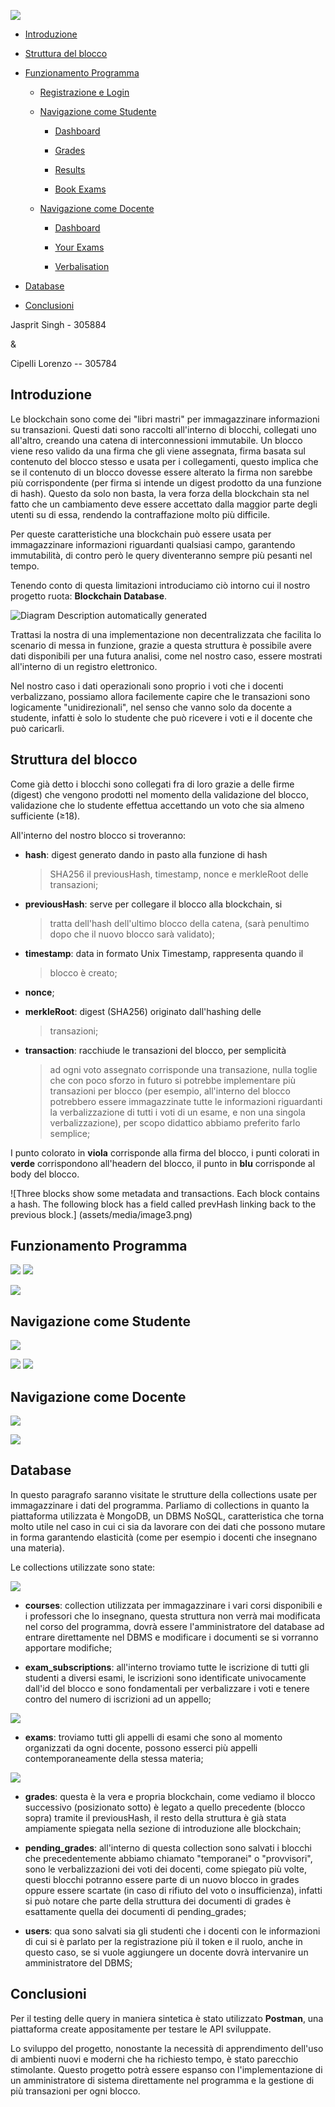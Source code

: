 ![](assets/media/image1.png)

-   [Introduzione](#Introduzione)

-   [Struttura del blocco](#Struttura_Blocco)

-   [Funzionamento Programma](#Funzionamento_Programma)

    -   [Registrazione e Login](#Login)

    -   [Navigazione come Studente](#Navigazione_Studente)

        -   [Dashboard](#Dashboard_Studente)

        -   [Grades](#Grades_Studente)

        -   [Results](#Results_Studente)

        -   [Book Exams](#Book_Exams_studente)

    -   [Navigazione come Docente](#Navigazione_Docente)

        -   [Dashboard](#Dashboard_Docente)

        -   [Your Exams](#Your_Exams_Docente)

        -   [Verbalisation](#Verbalisation_Docente)

-   [Database](#Database)

-   [Conclusioni](#Conclusioni)

Jasprit Singh - 305884

&

Cipelli Lorenzo -- 305784

## Introduzione

Le blockchain sono come dei "libri mastri" per immagazzinare
informazioni su transazioni. Questi dati sono raccolti all'interno di
blocchi, collegati uno all'altro, creando una catena di interconnessioni
immutabile. Un blocco viene reso valido da una firma che gli viene
assegnata, firma basata sul contenuto del blocco stesso e usata per i
collegamenti, questo implica che se il contenuto di un blocco dovesse
essere alterato la firma non sarebbe più corrispondente (per firma si
intende un digest prodotto da una funzione di hash). Questo da solo non
basta, la vera forza della blockchain sta nel fatto che un cambiamento
deve essere accettato dalla maggior parte degli utenti su di essa,
rendendo la contraffazione molto più difficile.

Per queste caratteristiche una blockchain può essere usata per
immagazzinare informazioni riguardanti qualsiasi campo, garantendo
immutabilità, di contro però le query diventeranno sempre più pesanti
nel tempo.

Tenendo conto di questa limitazioni introduciamo ciò intorno cui il
nostro progetto ruota: **Blockchain Database**.

![Diagram Description automatically
generated](assets/media/image2.png)

Trattasi la nostra di una implementazione non decentralizzata che
facilita lo scenario di messa in funzione, grazie a questa struttura è
possibile avere dati disponibili per una futura analisi, come nel nostro
caso, essere mostrati all'interno di un registro elettronico.

Nel nostro caso i dati operazionali sono proprio i voti che i docenti
verbalizzano, possiamo allora facilemente capire che le transazioni sono
logicamente "unidirezionali", nel senso che vanno solo da docente a
studente, infatti è solo lo studente che può ricevere i voti e il
docente che può caricarli.

## Struttura del blocco

Come già detto i blocchi sono collegati fra di loro grazie a delle firme
(digest) che vengono prodotti nel momento della validazione del blocco,
validazione che lo studente effettua accettando un voto che sia almeno
sufficiente (≥18).

All'interno del nostro blocco si troveranno:

-   **hash**: digest generato dando in pasto alla funzione di hash
    > SHA256 il previousHash, timestamp, nonce e merkleRoot delle
    > transazioni;

-   **previousHash**: serve per collegare il blocco alla blockchain, si
    > tratta dell'hash dell'ultimo blocco della catena, (sarà penultimo
    > dopo che il nuovo blocco sarà validato);

-   **timestamp**: data in formato Unix Timestamp, rappresenta quando il
    > blocco è creato;

-   **nonce**;

-   **merkleRoot**: digest (SHA256) originato dall'hashing delle
    > transazioni;

-   **transaction**: racchiude le transazioni del blocco, per semplicità
    > ad ogni voto assegnato corrisponde una transazione, nulla toglie
    > che con poco sforzo in futuro si potrebbe implementare più
    > transazioni per blocco (per esempio, all'interno del blocco
    > potrebbero essere immagazzinate tutte le informazioni riguardanti
    > la verbalizzazione di tutti i voti di un esame, e non una singola
    > verbalizzazione), per scopo didattico abbiamo preferito farlo
    > semplice;

I punto colorato in **viola** corrisponde alla firma del blocco, i punti
colorati in **verde** corrispondono all'headern del blocco, il punto in
**blu** corrisponde al body del blocco.

![Three blocks show some metadata and transactions. Each block contains
a hash. The following block has a field called prevHash linking back to
the previous
block.]
(assets/media/image3.png)

## Funzionamento Programma

![](assets/media/image4.png)
![](assets/media/image5.png)

![](assets/media/image7.png)
## Navigazione come Studente

![](assets/media/image8.png)

![](assets/media/image9.png)
![](assets/media/image10.png)

## Navigazione come Docente

![](assets/media/image11.png)

![](assets/media/image15.png)

## Database

In questo paragrafo saranno visitate le strutture della collections
usate per immagazzinare i dati del programma. Parliamo di collections in
quanto la piattaforma utilizzata è MongoDB, un DBMS NoSQL,
caratteristica che torna molto utile nel caso in cui ci sia da lavorare
con dei dati che possono mutare in forma garantendo elasticità (come per
esempio i docenti che insegnano una materia).

Le collections utilizzate sono state:

![](assets/media/image16.png)
-   **courses**: collection utilizzata per
    immagazzinare i vari corsi disponibili e i professori che lo
    insegnano, questa struttura non verrà mai modificata nel corso del
    programma, dovrà essere l'amministratore del database ad entrare
    direttamente nel DBMS e modificare i documenti se si vorranno
    apportare modifiche;

-   **exam_subscriptions**: all'interno troviamo tutte le iscrizione di
    tutti gli studenti a diversi esami, le iscrizioni sono identificate
    univocamente dall'id del blocco e sono fondamentali per verbalizzare
    i voti e tenere contro del numero di iscrizioni ad un appello;

![](assets/media/image18.png)
-   **exams**: troviamo tutti gli appelli di esami che sono al momento
    organizzati da ogni docente, possono esserci più appelli
    contemporaneamente della stessa materia;

![](assets/media/image19.png)
-   **grades**: questa è la vera e propria blockchain, come vediamo il
    blocco successivo (posizionato sotto) è legato a quello precedente
    (blocco sopra) tramite il previousHash, il resto della struttura è
    già stata ampiamente spiegata nella sezione di introduzione alle
    blockchain;

-   **pending_grades**: all'interno di questa collection sono salvati i
    blocchi che precedentemente abbiamo chiamato "temporanei" o
    "provvisori", sono le verbalizzazioni dei voti dei docenti, come
    spiegato più volte, questi blocchi potranno essere parte di un nuovo
    blocco in grades oppure essere scartate (in caso di rifiuto del voto
    o insufficienza), infatti si può notare che parte della struttura
    dei documenti di grades è esattamente quella dei documenti di
    pending_grades;

-   **users**: qua sono salvati sia gli studenti che i docenti con le
    informazioni di cui si è parlato per la registrazione più il token e
    il ruolo, anche in questo caso, se si vuole aggiungere un docente
    dovrà intervanire un amministratore del DBMS;

## Conclusioni

Per il testing delle query in maniera sintetica è stato utilizzato
**Postman**, una piattaforma create appositamente per testare le API
sviluppate.

Lo sviluppo del progetto, nonostante la necessità di apprendimento
dell'uso di ambienti nuovi e moderni che ha richiesto tempo, è stato
parecchio stimolante. Questo progetto potrà essere espanso con
l'implementazione di un amministratore di sistema direttamente nel
programma e la gestione di più transazioni per ogni blocco.
